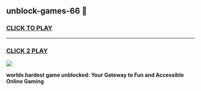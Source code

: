 
## unblock-games-66 👋
<h3>
<a href="https://premium.freeplayer.one?title=unblock-games-66&ref=14F">CLICK TO PLAY</a></h3>
<hr>

<h3>
<a href="https://premium.freeplayer.one?title=unblock-games-66&ref=14F">CLICK 2 PLAY</a>
  
</h3>

<a href="https://premium.freeplayer.one?title=unblock-games-66&ref=12F/"><img src="https://clearcache.store/games.png"></a>


**worlds hardest game unblocked: Your Gateway to Fun and Accessible Online Gaming**
